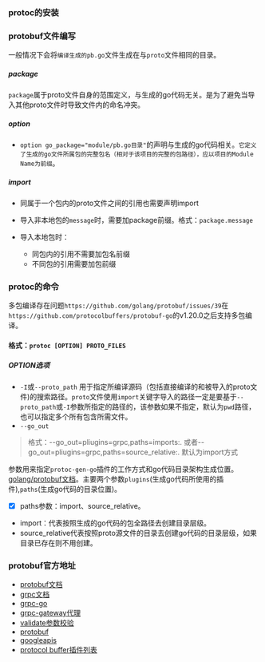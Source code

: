 ### protoc的安装

### protobuf文件编写
一般情况下会将`编译生成的pb.go`文件生成在与`proto`文件相同的目录。
##### package
`package`属于proto文件自身的范围定义，与生成的go代码无关。是为了避免当导入其他proto文件时导致文件内的命名冲突。

##### option

- `option go_package="module/pb.go目录"`的声明与生成的go代码相关。`它定义了生成的go文件所属包的完整包名（相对于该项目的完整的包路径），应以项目的Module Name为前缀`。 

##### import
- 同属于一个包内的proto文件之间的引用也需要声明import
- 导入非本地包的`message`时，需要加package前缀。格式：`package.message`
- 导入本地包时：

    - 同包内的引用不需要加包名前缀
    - 不同包的引用需要加包前缀

### protoc的命令
多包编译存在问题`https://github.com/golang/protobuf/issues/39`在`https://github.com/protocolbuffers/protobuf-go`的v1.20.0之后支持多包编译。

#### 格式：`protoc [OPTION] PROTO_FILES`
##### OPTION选项
- `-I`或`--proto_path`
用于指定所编译源码（包括直接编译的和被导入的proto文件)的搜索路径。`proto`文件使用`import`关键字导入的路径一定是要基于`--proto_path`或`-I`参数所指定的路径的，该参数如果不指定，默认为`pwd`路径，也可以指定多个所有包含所需文件。
- `--go_out`
> 格式：--go_out=pliugins=grpc,paths=imports:.
或者--go_out=pliugins=grpc,paths=source_relative:.
默认为import方式

参数用来指定`protoc-gen-go`插件的工作方式和go代码目录架构生成位置。[golang/protobuf文档](https://github.com/golang/protobuf#parameters)。主要两个参数`plugins`(生成go代码所使用的插件),`paths`(生成go代码的目录位置)。
- [x] paths参数：import、source_relative。
- import：代表按照生成的go代码的包全路径去创建目录层级。
- source_relative代表按照proto源文件的目录去创建go代码的目录层级，如果目录已存在则不用创建。

### protobuf官方地址
- [protobuf文档](https://developers.google.com/protocol-buffers/docs/reference/overview)
- [grpc文档](https://www.grpc.io/docs/what-is-grpc/)
- [grpc-go](https://github.com/grpc/grpc-go)
- [grpc-gateway代理](https://github.com/grpc-ecosystem/grpc-gateway)
- [validate参数校验](https://github.com/envoyproxy/protoc-gen-validate)
- [protobuf](https://github.com/golang/protobuf)
- [googleapis](https://github.com/googleapis/googleapis)
- [protocol buffer插件列表](https://github.com/protocolbuffers/protobuf/blob/master/docs/third_party.md)